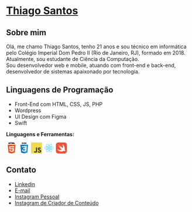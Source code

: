  # <a href="https://www.linkedin.com/in/thiagosanntos/">Thiago Santos</a>
 
## Sobre mim
Olá, me chamo Thiago Santos, tenho 21 anos e sou técnico em informática pelo Colégio Imperial Dom Pedro II (Rio de Janeiro, RJ), formado em 2018. Atualmente, sou estudante de Ciência da Computação. 
<br>
Sou desenvolvedor web e mobile, atuando com front-end e back-end, desenvolvedor de sistemas apaixonado por tecnologia.

## Linguagens de Programação 
- Front-End com HTML, CSS, JS, PHP
- Wordpress
- UI Design com Figma
- Swift 

**Linguagens e Ferramentas:**  

<code><img height="30" src="https://raw.githubusercontent.com/github/explore/80688e429a7d4ef2fca1e82350fe8e3517d3494d/topics/html/html.png"></code>
<code><img height="30" src="https://raw.githubusercontent.com/github/explore/80688e429a7d4ef2fca1e82350fe8e3517d3494d/topics/css/css.png"></code>
<code><img height="30" src="https://raw.githubusercontent.com/github/explore/80688e429a7d4ef2fca1e82350fe8e3517d3494d/topics/javascript/javascript.png"></code>
<code><img height="30" src="https://raw.githubusercontent.com/github/explore/80688e429a7d4ef2fca1e82350fe8e3517d3494d/topics/react/react.png"></code>
<code><img height="30" src="https://raw.githubusercontent.com/github/explore/80688e429a7d4ef2fca1e82350fe8e3517d3494d/topics/swift/swift.png"></code>


##  Contato
- <a href="https://www.linkedin.com/in/thiagosanntos/">Linkedin</a>
- <a href="mailto:thiagosantosdevelop@gmail.com ">E-mail</a>
- <a href="https://www.instagram.com/thiagosanntos1/">Instagram Pessoal</a>
- <a href="https://www.instagram.com/code.developing/">Instagram de Criador de Conteúdo</a>
</div>
